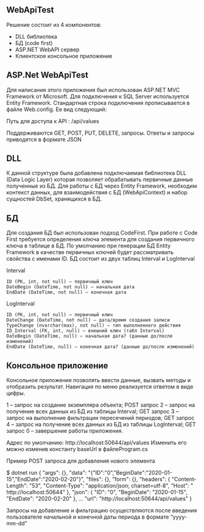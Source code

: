 ## WebApiTest

Решение состоит из 4 компонентов:

- DLL библиотека
- БД (code first)
- ASP.NET WebAPI сервер
- Клиентское консольное приложение


## ASP.Net WebApiTest

Для написания этого приложения был использован ASP.NET MVC Framework от Microsoft. Для подключения к SQL Server используется Entity Framework. Стандартная строка подключения прописывается  в файле Web.config. Ее вид следующий:

<connectionStrings>
<add name="WebApiContext"
connectionString="Data Source=(LocalDb)\MSSQLLocalDB;
AttachDBFilename=|DataDirectory|\WebApiTest1.mdf 
Initial Catalog=WebApiTest;Integrated Security=SSPI;" providerName="System.Data.SqlClient"/>
</connectionStrings>

Путь для доступа к API : /api/values

Поддерживаются GET, POST, PUT, DELETE, запросы. Ответы и запросы приводятся в формате JSON


## DLL

К данной структуре была добавлена подключаемая библиотека DLL (Data Logic Layer) которая позволяет обрабатывать первичные данные полученные из БД. Для работы с БД через Entity Framework, необходим контекст данных, для взаимодействия с БД (WebApiContext) и набор сущностей DbSet<T>, хранящихся в БД.

## БД

Для создания БД был использован подход CodeFirst. При работе с Code First требуется определения ключа элемента для создания первичного ключа в таблице в БД. По умолчанию при генерации БД Entity Framework в качестве первичных ключей будет рассматривать свойства с именами ID.
БД состоит из двух таблиц Interval и LogInterval

Interval

	ID (PK, int, not null) – первичный ключ
	DateBegin (DateTime, not null) – начальная дата
	EndDate (DateTime, not null) – конечная дата

LogInterval

	ID (PK, int, not null) – первичный ключ
	DateChange (DateTime, not null) – дата/время создания записи
	TypeChange (nvarchar(max), not null) – тип выполненного действия
	ID_Interval (FK, int, null) – внешний ключ (табл Interval)
    DateBegin (DateTime, null) – начальная дата? (данные до/после изменений)
	EndDate (DateTime, null) – конечная дата? (данные до/после изменений)

## Консольное приложение

Консольное приложение позволять ввести данные, вызвать методы и отобразить результат. Навигация по меню реализуется ответом в виде цифры.

1 – запрос на создание экземпляра объекта; POST запрос
2 – запрос на получение всех данных из БД из таблицы Interval; GET запрос
3 – запрос на выполнение фильтрации пересечений периодов; GET запрос
4 – запрос на получение всех данных из БД из таблицы LogInterval; GET запрос
0 – завершение работы приложения.

Адрес по умолчанию: http://localhost:50644/api/values Изменить его можно изменив константу baseUrl в файлеProgram.cs

Пример POST запроса для добавления нового элемента

$ dotnet run
{
    "args": {},
    "data": "{\"ID\":\"0\",\"BeginDate\":\"2020-01-15\",\"EndDate\":\"2020-02-20\"}",
    "files": {},
    "form": {},
    "headers": {
    "Content-Length": "53",
    "Content-Type": "application/json; charset=utf-8",
    "Host": " http://localhost:50644"
    },
    "json": {
    "ID": "0",
    "BeginDate": "2020-01-15",
    "EndDate": "2020-02-20"
    },
    ...
    "url": "http://localhost:50644/api/values"
}

Запросы на добавление и фильтрацию осуществляются после введения пользователе начальной и конечной даты периода в формате “yyyy-mm-dd”
